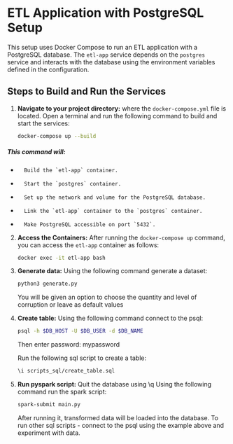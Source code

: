 # ETL Application with PostgreSQL Setup

This setup uses Docker Compose to run an ETL application with a PostgreSQL database. The `etl-app` service depends on the `postgres` service and interacts with the database using the environment variables defined in the configuration.

## Steps to Build and Run the Services

1. **Navigate to your project directory:** where the `docker-compose.yml` file is located.
Open a terminal and run the following command to build and start the services:

    ```bash
    docker-compose up --build
    ```
#####   This command will:
-       Build the `etl-app` container.
-       Start the `postgres` container.
-       Set up the network and volume for the PostgreSQL database.
-       Link the `etl-app` container to the `postgres` container.
-       Make PostgreSQL accessible on port `5432`.


2. **Access the Containers:**
After running the `docker-compose up` command, you can access the `etl-app` container as follows:

    ```bash
    docker exec -it etl-app bash
    ```

3. **Generate data:**
Using the following command generate a dataset:
    ```bash
    python3 generate.py
    ```
    You will be given an option to choose the quantity and level of corruption or leave as default values


4. **Create table:**
Using the following command connect to the psql:
    ```bash
    psql -h $DB_HOST -U $DB_USER -d $DB_NAME
    ```
    Then enter password: mypassword

    Run the following sql script to create a table:
    ```bash
    \i scripts_sql/create_table.sql
    ```

5. **Run pyspark script:**
    Quit the database using \q
    Using the following command run the spark script:
    ```bash
    spark-submit main.py
    ```
    After running it, transformed data will be loaded into the database.
    To run other sql scripts - connect to the psql using the example above and experiment with data.